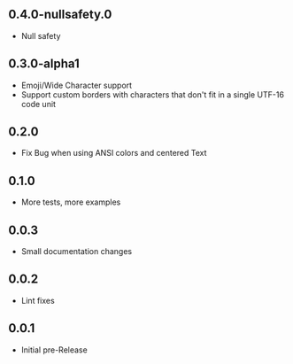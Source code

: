 ## 0.4.0-nullsafety.0

- Null safety

## 0.3.0-alpha1

- Emoji/Wide Character support
- Support custom borders with characters that don't fit in a single UTF-16 code unit

## 0.2.0

- Fix Bug when using ANSI colors and centered Text

## 0.1.0

- More tests, more examples

## 0.0.3

- Small documentation changes

## 0.0.2

- Lint fixes

## 0.0.1

- Initial pre-Release
